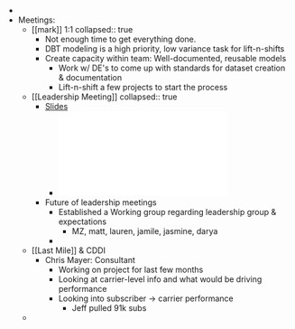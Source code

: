 -
- Meetings:
	- [[mark]] 1:1
	  collapsed:: true
		- Not enough time to get everything done.
		- DBT modeling is a high priority, low variance task for lift-n-shifts
		- Create capacity within team: Well-documented, reusable models
			- Work w/ DE's to come up with standards for dataset creation & documentation
			- Lift-n-shift a few projects to start the process
	- [[Leadership Meeting]]
	  collapsed:: true
		- [Slides](https://docs.google.com/presentation/d/1Cwf89zseRLVZRPHb7kat8sTFnMihlhT-ssqYKzhOPkw/edit#slide=id.g12c4ce5fd21_0_104)
			- ![Kickoff to Hybrid Workplace - 050922 (1).pdf](../assets/Kickoff_to_Hybrid_Workplace_-_050922_(1)_1653505430402_0.pdf)
		- Future of leadership meetings
			- Established a Working group regarding leadership group & expectations
				- MZ, matt, lauren, jamile, jasmine, darya
			-
	- [[Last Mile]]  & CDDI
		- Chris Mayer: Consultant
			- Working on project for last few months
			- Looking at carrier-level info and what would be driving performance
			- Looking into subscriber -> carrier performance
				- Jeff pulled 91k subs
	-